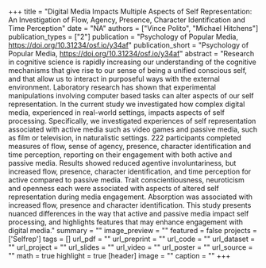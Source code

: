 +++
title = "Digital Media Impacts Multiple Aspects of Self Representation: An Investigation of Flow, Agency, Presence, Character Identification and Time Perception"
date = "NA"
authors = ["Vince Polito", "Michael Hitchens"]
publication_types = ["2"]
publication = "Psychology of Popular Media, https://doi.org/10.31234/osf.io/y34af"
publication_short = "Psychology of Popular Media, https://doi.org/10.31234/osf.io/y34af"
abstract = "Research in cognitive science is rapidly increasing our understanding of the cognitive mechanisms that give rise to our sense of being a unified conscious self, and that allow us to interact in purposeful ways with the external environment. Laboratory research has shown that experimental manipulations involving computer based tasks can alter aspects of our self representation. In the current study we investigated how complex digital media, experienced in real-world settings, impacts aspects of self processing. Specifically, we investigated experiences of self representation associated with active media such as video games and passive media, such as film or television, in naturalistic settings. 222 participants completed measures of flow, sense of agency, presence, character identification and time perception, reporting on their engagement with both active and passive media. Results showed reduced agentive involuntariness, but increased flow, presence, character identification, and time perception for active compared to passive media. Trait conscientiousness, neuroticism and openness each were associated with aspects of altered self representation during media engagement. Absorption was associated with increased flow, presence and character identification. This study presents nuanced differences in the way that active and passive media impact self processing, and highlights features that may enhance engagement with digital media."
summary = ""
image_preview = ""
featured = false
projects = ['Selfrep']
tags = []
url_pdf = ""
url_preprint = ""
url_code = ""
url_dataset = ""
url_project = ""
url_slides = ""
url_video = ""
url_poster = ""
url_source = ""
math = true
highlight = true
[header]
image = ""
caption = ""
+++
